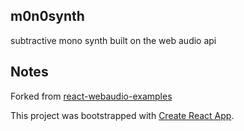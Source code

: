 ## m0n0synth

subtractive mono synth built on the web audio api

## Notes

Forked from [react-webaudio-examples](https://github.com/oftenfrequent/react-webaudio-examples)

This project was bootstrapped with [Create React App](https://github.com/facebookincubator/create-react-app).

